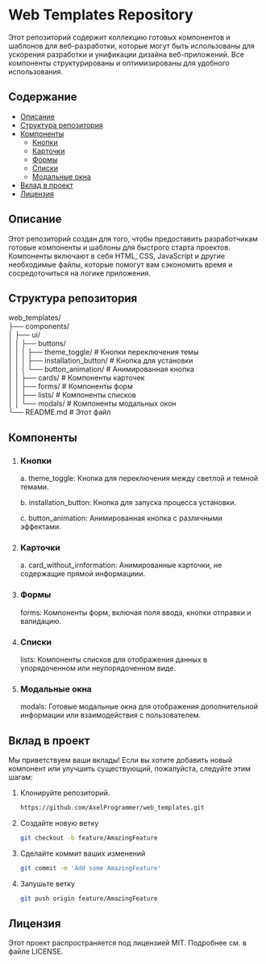 # Web Templates Repository

Этот репозиторий содержит коллекцию готовых компонентов и шаблонов для веб-разработки, которые могут быть использованы для ускорения разработки и унификации дизайна веб-приложений. Все компоненты структурированы и оптимизированы для удобного использования.

## Содержание

- [Описание](#описание)
- [Структура репозитория](#структура-репозитория)
- [Компоненты](#компоненты)
  - [Кнопки](#кнопки)
  - [Карточки](#карточки)
  - [Формы](#формы)
  - [Списки](#списки)
  - [Модальные окна](#модальные-окна)
- [Вклад в проект](#вклад-в-проект)
- [Лицензия](#лицензия)

## Описание

Этот репозиторий создан для того, чтобы предоставить разработчикам готовые компоненты и шаблоны для быстрого старта проектов. Компоненты включают в себя HTML, CSS, JavaScript и другие необходимые файлы, которые помогут вам сэкономить время и сосредоточиться на логике приложения.

## Структура репозитория
web_templates/  
├── components/  
│ ├── ui/  
│ │ ├── buttons/  
│ │ │ ├── theme_toggle/ # Кнопки переключения темы  
│ │ │ ├── installation_button/ # Кнопка для установки  
│ │ │ └── button_animation/ # Анимированная кнопка  
│ │ ├── cards/ # Компоненты карточек  
│ │ ├── forms/ # Компоненты форм  
│ │ ├── lists/ # Компоненты списков  
│ │ └── modals/ # Компоненты модальных окон  
└── README.md # Этот файл  

## Компоненты
1. ### Кнопки
    a. theme_toggle: Кнопка для переключения между светлой и темной темами. 

    b. installation_button: Кнопка для запуска процесса установки. 

    c. button_animation: Анимированная кнопка с различными эффектами. 

2. ### Карточки
    a. card_without_irnformation: Анимированные карточки, не содержащие прямой информациии.
3. ### Формы
    forms: Компоненты форм, включая поля ввода, кнопки отправки и валидацию. 

4. ### Списки
    lists: Компоненты списков для отображения данных в упорядоченном или неупорядоченном виде. 

5. ### Модальные окна
    modals: Готовые модальные окна для отображения дополнительной информации или взаимодействия с пользователем. 

## Вклад в проект
Мы приветствуем ваши вклады! Если вы хотите добавить новый компонент или улучшить существующий, пожалуйста, следуйте этим шагам:

1. Клонируйте репозиторий.
    ```bash
   https://github.com/AxelProgrammer/web_templates.git

2. Создайте новую ветку 
    ```bash
   git checkout -b feature/AmazingFeature

3. Сделайте коммит ваших изменений 
    ```bash
   git commit -m 'Add some AmazingFeature'

4. Запушьте ветку 
    ```bash
   git push origin feature/AmazingFeature

## Лицензия
Этот проект распространяется под лицензией MIT. Подробнее см. в файле LICENSE.